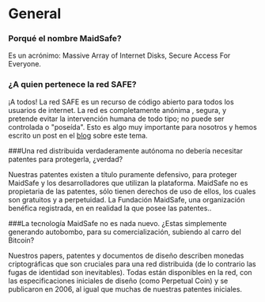 # General

### Porqué el nombre MaidSafe?

Es un acrónimo: Massive Array of Internet Disks, Secure Access For Everyone.


### ¿A quien pertenece la red SAFE?

¡A todos! La red SAFE es un recurso de código abierto para todos los usuarios de internet. La red es completamente anónima , segura, y pretende evitar la intervención humana de todo tipo; no puede ser controlada o "poseída". Esto es algo muy importante para nosotros y hemos escrito un post en el [blog](http://blog.maidsafe.net/2014/02/07/owning-the-network/) sobre este tema.

###Una red distribuida verdaderamente autónoma no debería necesitar patentes para protegerla, ¿verdad?

Nuestras patentes existen a título puramente defensivo, para proteger MaidSafe y los desarrolladores que utilizan la plataforma. MaidSafe no es propietaria de las patentes, sólo tienen derechos de uso de ellos, los cuales son gratuitos y a perpetuidad. La Fundación MaidSafe, una organización benéfica registrada, en en realidad la que posee las patentes..

###La tecnología MaidSafe no es nada nuevo. ¿Estas simplemente generando autobombo, para su comercialización, subiendo al carro del Bitcoin?

Nuestros papers, patentes y documentos de diseño describen monedas criptográficas que son cruciales para una red distribuida (de lo contrario las fugas de identidad son inevitables). Todas están disponibles en la red, con las especificaciones iniciales de diseño (como Perpetual Coin) y se publicaron en 2006, al igual que muchas de nuestras patentes iniciales.
